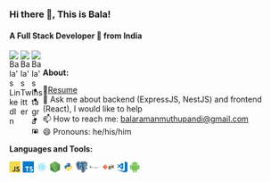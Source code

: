 ### Hi there 👋, This is Bala!
#### A Full Stack Developer 🚀 from India

<a href="https://www.linkedin.com/in/balaraman08/">
  <img align="left" alt="Bala's LinkedIn" width="20px" src="https://image.flaticon.com/icons/svg/174/174857.svg" />
</a>
<a href="https://www.twitter.com/balaraman_08/">
  <img align="left" alt="Bala's Twitter" width="20px" src="https://image.flaticon.com/icons/svg/733/733579.svg" />
</a>
<a href="https://www.instagram.com/balaraman_08/">
  <img align="left" alt="Bala's Instagram" width="20px" src="https://image.flaticon.com/icons/svg/1384/1384063.svg" />
</a>

<br/>

**About:** 

- 📝[Resume](https://drive.google.com/file/d/1LNIfqS3ahY24vSBSXt9vuTTp5ca6sIJB/view?usp=sharing)
- 💬 Ask me about backend (ExpressJS, NestJS) and frontend (React), I would like to help
- 📫 How to reach me: [balaramanmuthupandi@gmail.com](mailto:balaramanmuthupandi@gmail.com?subject=via%20Github%20Profile)
- 😄 Pronouns: he/his/him

**Languages and Tools:**  

<code><img height="20" src="https://raw.githubusercontent.com/github/explore/80688e429a7d4ef2fca1e82350fe8e3517d3494d/topics/javascript/javascript.png"></code>
<code><img height="20" src="https://raw.githubusercontent.com/github/explore/80688e429a7d4ef2fca1e82350fe8e3517d3494d/topics/typescript/typescript.png"></code>
<code><img height="20" src="https://raw.githubusercontent.com/github/explore/80688e429a7d4ef2fca1e82350fe8e3517d3494d/topics/react/react.png"></code>
<code><img height="20" src="https://raw.githubusercontent.com/github/explore/80688e429a7d4ef2fca1e82350fe8e3517d3494d/topics/nodejs/nodejs.png"></code>
<code><img height="20" src="https://raw.githubusercontent.com/github/explore/80688e429a7d4ef2fca1e82350fe8e3517d3494d/topics/python/python.png"></code>
<code><img height="20" src="https://raw.githubusercontent.com/github/explore/80688e429a7d4ef2fca1e82350fe8e3517d3494d/topics/postgresql/postgresql.png"></code>
<code><img height="20" src="https://raw.githubusercontent.com/github/explore/80688e429a7d4ef2fca1e82350fe8e3517d3494d/topics/mongodb/mongodb.png"></code>
<code><img height="20" src="https://raw.githubusercontent.com/github/explore/80688e429a7d4ef2fca1e82350fe8e3517d3494d/topics/git/git.png"></code>
<code><img height="20" src="https://raw.githubusercontent.com/github/explore/80688e429a7d4ef2fca1e82350fe8e3517d3494d/topics/visual-studio-code/visual-studio-code.png"></code>
<code><img height="20" src="https://raw.githubusercontent.com/github/explore/80688e429a7d4ef2fca1e82350fe8e3517d3494d/topics/android/android.png"></code>
